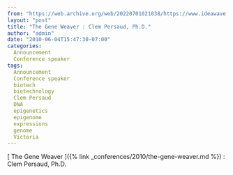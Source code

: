 ```yaml
---
from: "https://web.archive.org/web/20220701021038/https://www.ideawave.ca/the-gene-weaver-clem-persaud-ph-d/"
layout: "post"
title: "The Gene Weaver : Clem Persaud, Ph.D."
author: "admin"
date: "2010-06-04T15:47:30-07:00"
categories:
  Announcement
  Conference speaker
tags: 
  Announcement
  Conference speaker
  biotech
  biotechnology
  Clem Persaud
  DNA
  epigenetics
  epigenome
  expressions
  genome
  Victoria
---
```


[ The Gene Weaver ]({% link _conferences/2010/the-gene-weaver.md %}) : Clem Persaud, Ph.D.
